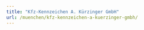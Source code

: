 ```yaml
---
title: "Kfz-Kennzeichen A. Kürzinger GmbH"
url: /muenchen/kfz-kennzeichen-a-kuerzinger-gmbh/
---
```

